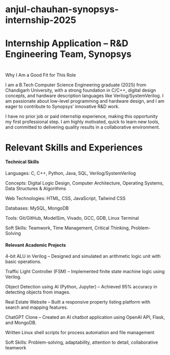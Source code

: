# anjul-chauhan-synopsys-internship-2025

<h1>Internship Application – R&D Engineering Team, Synopsys</h1>

<h1></h1>Why I Am a Good Fit for This Role</h1>

I am a B.Tech Computer Science Engineering graduate (2025) from Chandigarh University, with a strong foundation in C/C++, digital design concepts, and hardware description languages like Verilog/SystemVerilog.
I am passionate about low-level programming and hardware design, and I am eager to contribute to Synopsys’ innovative R&D work.

I have no prior job or paid internship experience, making this opportunity my first professional step. I am highly motivated, quick to learn new tools, and committed to delivering quality results in a collaborative environment.

<h1>Relevant Skills and Experiences</h1>

<h4>Technical Skills</h4>

Languages: C, C++, Python, Java, SQL, Verilog/SystemVerilog

Concepts: Digital Logic Design, Computer Architecture, Operating Systems, Data Structures & Algorithms

Web Technologies: HTML, CSS, JavaScript, Tailwind CSS

Databases: MySQL, MongoDB

Tools: Git/GitHub, ModelSim, Vivado, GCC, GDB, Linux Terminal

Soft Skills: Teamwork, Time Management, Critical Thinking, Problem-Solving

<h4>Relevant Academic Projects</h4>

4-bit ALU in Verilog – Designed and simulated an arithmetic logic unit with basic operations.

Traffic Light Controller (FSM) – Implemented finite state machine logic using Verilog.

Object Detection using AI (Python, Jupyter) – Achieved 95% accuracy in detecting objects from images.

Real Estate Website – Built a responsive property listing platform with search and mapping features.

ChatGPT Clone – Created an AI chatbot application using OpenAI API, Flask, and MongoDB.

Written Linux shell scripts for process automation and file management

Soft Skills: Problem-solving, adaptability, attention to detail, collaborative teamwork
